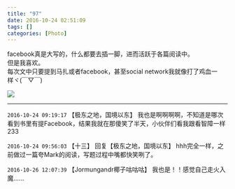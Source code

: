 ```yaml
---
title: "97"
date: 2016-10-24 02:51:09
tags: []
categories: [Photo]
---
```


<p>facebook真是大写的，什么都要去插一脚，进而活跃于各篇阅读中。<br />但是我喜欢。<br />每次文中只要提到马扎或者facebook，甚至social network我就像打了鸡血一样ヾ(￣▽￣)&nbsp;</p>

![](https://imglf1.nosdn.127.net/img/a0Q0UWZOckZvaXZhU2ZVUU0zVDczd0FIM3J1bGRLNTJkV3FkcWNrTk1NZEk1VjdmdUJqZkpRPT0.jpg)

---

`2016-10-24 09:19:17` 【极东之地，国境以东】 我也是啊啊啊啊，不知道是哪次看到书里有提Facebook，结果我就在那傻笑了半天，小伙伴们看我跟看智障一样233

`2016-10-24 09:56:03` 【十三】 回复【极东之地，国境以东】 hhh完全一样，之前做过一篇夸Mark的阅读，写题过程中嘴都快笑咧了。

`2016-10-26 12:07:39` 【Jormungandr椰子咕咕咕】 我也是！！感觉自己走火入魔……
